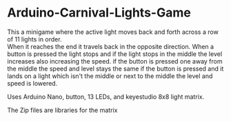 # Arduino-Carnival-Lights-Game
This a minigame where the active light moves back and forth across a row of 11 lights in order.  
When it reaches the end it travels back in the opposite direction.
When a button is pressed the light stops and if the light stops in the middle the level increases also increasing the speed.
if the button is pressed one away from the middle the speed and level stays the same
if the button is pressed and it lands on a light which isn't the middle or next to the middle the level and speed is lowered.

Uses Arduino Nano, button, 13 LEDs, and keyestudio 8x8 light matrix.

The Zip files are libraries for the matrix
